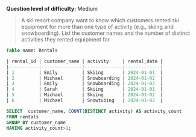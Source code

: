 **Question level of difficulty:** Medium

> A ski resort company want to know which customers rented ski equipment for more than one type of activity (e.g., skiing and snowboarding). List the customer names and the number of distinct activities they rented equipment for.


```sql
Table name: Rentals

| rental_id | customer_name | activity     | rental_date |
|-----------|---------------|--------------|-------------|
| 1         | Emily         | Skiing       | 2024-01-01  |
| 2         | Michael       | Snowboarding | 2024-01-02  |
| 3         | Emily         | Snowboarding | 2024-01-03  |
| 4         | Sarah         | Skiing       | 2024-01-01  |
| 5         | Michael       | Skiing       | 2024-01-02  |
| 6         | Michael       | Snowtubing   | 2024-01-02  |

```

```sql
SELECT  customer_name, COUNT(DISTINCT activity) AS activity_count
FROM rentals
GROUP BY customer_name
HAVING activity_count>1;
```

